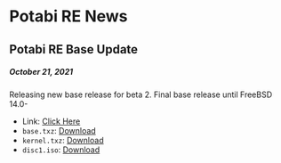# Potabi RE News
## Potabi RE Base Update
##### October 21, 2021

Releasing new base release for beta 2. Final base release until FreeBSD 14.0-

- Link: [Click Here](https://github.com/Potabi/release/releases/tag/b2_1.0a-base)
- `base.txz`: [Download](https://github.com/Potabi/release/releases/download/b2_1.0a-base/base.txz)
- `kernel.txz`: [Download](https://github.com/Potabi/release/releases/download/b2_1.0a-base/kernel.txz)
- `disc1.iso`: [Download](https://github.com/Potabi/release/releases/download/b2_1.0a-base/disc1.iso)
